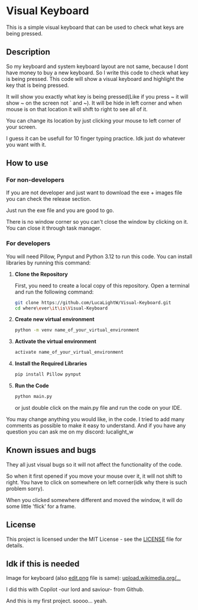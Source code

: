 # Visual Keyboard
This is a simple visual keyboard that can be used to check what keys are being pressed.

## Description

So my keyboard and system keyboard layout are not same, because I dont have money to buy a new keyboard. So I write this
code to check what key is being pressed. This code will show a visual keyboard and highlight the key that is being pressed.

It will show you exactly what key is being pressed(Like if you press ~ it will show ~ on the screen not ` and ~).
It will be hide in left corner and when mouse is on that location it will shift to right to see all of it.

You can change its location by just clicking your mouse to left corner of your screen.

I guess it can be usefull for 10 finger typing practice. Idk just do whatever you want with it.

## How to use

### For non-developers
If you are not developer and just want to download the exe + images file you can check the release section.

Just run the exe file and you are good to go. 

There is no window corner so you can't close the window by clicking on it.
You can close it through task manager.

### For developers
You will need Pillow, Pynput and Python 3.12 to run this code. You can install libraries by running this command:
1. **Clone the Repository**

   First, you need to create a local copy of this repository. Open a terminal and run the following command:

   ```bash
   git clone https://github.com/LucaLightW/Visual-Keyboard.git
   cd where\ever\it\is\Visual-Keyboard
    ```

2. **Create new virtual environment**
    ```bash
    python -m venv name_of_your_virtual_environment
    ```
   
3. **Activate the virtual environment**
    ```bash
   activate name_of_your_virtual_environment
    ```
   
4. **Install the Required Libraries**
    ```bash
    pip install Pillow pynput
    ```

5. **Run the Code**
    ```bash
    python main.py
    ```
   or just double click on the main.py file and run the code on your IDE.


You may change anything you would like, in the code. I tried to add many comments as possible to make it easy to understand.
And if you have any question you can ask me on my discord: lucalight_w

## Known issues and bugs
They all just visual bugs so it will not affect the functionality of the code.

So when it first opened if you move your mouse over it, it will not shift to right. You have to click on somewhere on left corner(idk why there is such problem sorry).

When you clicked somewhere different and moved the window, it will do some little 'flick' for a frame.

## License

This project is licensed under the MIT License - see the [LICENSE](LICENSE) file for details.

## Idk if this is needed
Image for keyboard (also [edit.png](edit.png) file is same): [upload.wikimedia.org/...](https://upload.wikimedia.org/wikipedia/commons/thumb/9/9b/ANSI_US_QWERTY_%28Windows%29.svg/1280px-ANSI_US_QWERTY_%28Windows%29.svg.png)

I did this with Copilot -our lord and saviour- from Github. 

And this is my first project. soooo... yeah.

